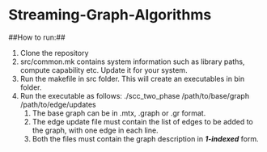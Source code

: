 # Streaming-Graph-Algorithms #
##How to run:##
1. Clone the repository
2. src/common.mk contains system information such as library paths, compute capability etc. Update it for your system.
3. Run the makefile in src folder. This will create an executables in bin folder.
4. Run the executable as follows: ./scc_two_phase /path/to/base/graph /path/to/edge/updates
	1. The base graph can be in .mtx, .graph or .gr format.
	2. The edge update file must contain the list of edges to be added to the graph, with one edge in each line. 
	3. Both the files must contain the graph description in ***1-indexed*** form.
